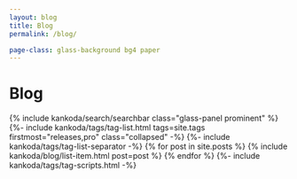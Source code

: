 ```yaml
---
layout: blog
title: Blog
permalink: /blog/

page-class: glass-background bg4 paper
---
```


<div class="searchbar-header">
  <h1>Blog</h1>
  {% include kankoda/search/searchbar class="glass-panel prominent" %}
</div>

<div class="blog list">
    {%- include kankoda/tags/tag-list.html tags=site.tags firstmost="releases,pro" class="collapsed" -%}
    {%- include kankoda/tags/tag-list-separator -%}
    {% for post in site.posts %}
      {% include kankoda/blog/list-item.html post=post %}
    {% endfor %}
    {%- include kankoda/tags/tag-scripts.html -%}
</div>